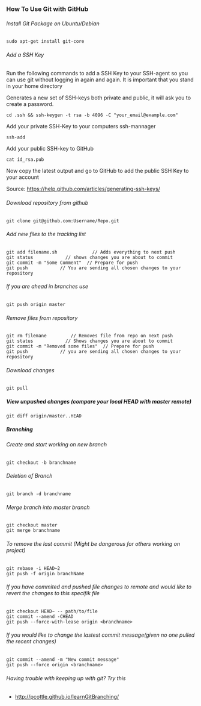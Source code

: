 ### How To Use Git with GitHub

###### Install Git Package on Ubuntu/Debian

    sudo apt-get install git-core


###### Add a SSH Key
Run the following commands to add a SSH Key to your SSH-agent so you can use git without logging in again and again.
It is important that you stand in your home directory

Generates a new set of SSH-keys both private and public, it will ask you to create a password.

    cd .ssh && ssh-keygen -t rsa -b 4096 -C "your_email@example.com"


Add your private SSH-Key to your computers ssh-mannager

    ssh-add


Add your public SSH-key to GitHub

    cat id_rsa.pub

    
Now copy the latest output and go to GitHub to add the public SSH Key to your account

Source: https://help.github.com/articles/generating-ssh-keys/

###### Download repository from github

    git clone git@github.com:Username/Repo.git

###### Add new files to the tracking list

    git add filename.sh             // Adds everything to next push
    git status            // shows changes you are about to commit
    git commit -m "Some Comment"  // Prepare for push
    git push            // You are sending all chosen changes to your repository

###### If you are ahead in branches use

    git push origin master

###### Remove files from repository

    git rm filemane         // Removes file from repo on next push
    git status            // Shows changes you are about to commit
    git commit -m "Removed some files"  // Prepare for push
    git push            // you are sending all chosen changes to your repository

###### Download changes

    git pull

##### View unpushed changes (compare your local HEAD with master remote)

    git diff origin/master..HEAD

##### Branching

###### Create and start working on new branch

    git checkout -b branchname

###### Deletion of Branch

    git branch -d branchname

###### Merge branch into master branch

    git checkout master
    git merge branchname

###### To remove the last commit (Might be dangerous for others working on project)
    git rebase -i HEAD~2
    git push -f origin branchName

###### If you have commited and pushed file changes to remote and would like to revert the changes to this specifik file

    git checkout HEAD~ -- path/to/file
    git commit --amend -CHEAD
    git push --force-with-lease origin <branchname>

###### If you would like to change the lastest commit message(given no one pulled the recent changes)
    git commit --amend -m "New commit message"
    git push --force origin <branchname>





###### Having trouble with keeping up with git? Try this
* http://pcottle.github.io/learnGitBranching/
